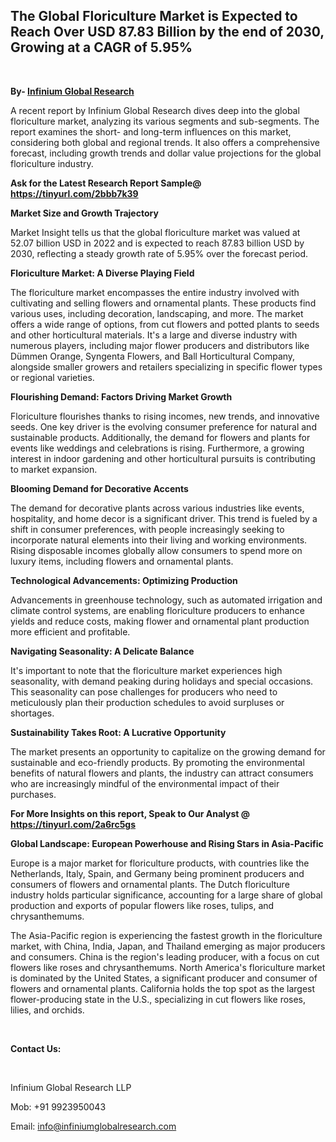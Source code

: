 <h2><strong>The Global Floriculture Market is Expected to Reach Over USD 87.83 Billion by the end of 2030, Growing at a CAGR of 5.95%</strong></h2>
<p>&nbsp;</p>
<p><strong>By- </strong><a href="https://www.infiniumglobalresearch.com"><strong>Infinium Global Research</strong></a></p>
<p>A recent report by Infinium Global Research dives deep into the global floriculture market, analyzing its various segments and sub-segments. The report examines the short- and long-term influences on this market, considering both global and regional trends. It also offers a comprehensive forecast, including growth trends and dollar value projections for the global floriculture industry.</p>
<p><strong>Ask for the Latest Research Report Sample@ </strong><a href="https://tinyurl.com/2bbb7k39"><strong>https://tinyurl.com/2bbb7k39</strong></a></p>
<p><strong>Market Size and Growth Trajectory</strong></p>
<p>Market Insight tells us that the global floriculture market was valued at 52.07 billion USD in 2022 and is expected to reach 87.83 billion USD by 2030, reflecting a steady growth rate of 5.95% over the forecast period.</p>
<p><strong>Floriculture Market: A Diverse Playing Field</strong></p>
<p>The floriculture market encompasses the entire industry involved with cultivating and selling flowers and ornamental plants. These products find various uses, including decoration, landscaping, and more. The market offers a wide range of options, from cut flowers and potted plants to seeds and other horticultural materials. It's a large and diverse industry with numerous players, including major flower producers and distributors like D&uuml;mmen Orange, Syngenta Flowers, and Ball Horticultural Company, alongside smaller growers and retailers specializing in specific flower types or regional varieties.</p>
<p><strong>Flourishing Demand: Factors Driving Market Growth</strong></p>
<p>Floriculture flourishes thanks to rising incomes, new trends, and innovative seeds. One key driver is the evolving consumer preference for natural and sustainable products. Additionally, the demand for flowers and plants for events like weddings and celebrations is rising. Furthermore, a growing interest in indoor gardening and other horticultural pursuits is contributing to market expansion.</p>
<p><strong>Blooming Demand for Decorative Accents</strong></p>
<p>The demand for decorative plants across various industries like events, hospitality, and home decor is a significant driver. This trend is fueled by a shift in consumer preferences, with people increasingly seeking to incorporate natural elements into their living and working environments. Rising disposable incomes globally allow consumers to spend more on luxury items, including flowers and ornamental plants.</p>
<p><strong>Technological Advancements: Optimizing Production</strong></p>
<p>Advancements in greenhouse technology, such as automated irrigation and climate control systems, are enabling floriculture producers to enhance yields and reduce costs, making flower and ornamental plant production more efficient and profitable.</p>
<p><strong>Navigating Seasonality: A Delicate Balance</strong></p>
<p>It's important to note that the floriculture market experiences high seasonality, with demand peaking during holidays and special occasions. This seasonality can pose challenges for producers who need to meticulously plan their production schedules to avoid surpluses or shortages.</p>
<p><strong>Sustainability Takes Root: A Lucrative Opportunity</strong></p>
<p>The market presents an opportunity to capitalize on the growing demand for sustainable and eco-friendly products. By promoting the environmental benefits of natural flowers and plants, the industry can attract consumers who are increasingly mindful of the environmental impact of their purchases.</p>
<p><strong>For More Insights on this report, Speak to Our Analyst @ </strong><a href="https://tinyurl.com/2a6rc5gs"><strong>https://tinyurl.com/2a6rc5gs</strong></a></p>
<p><strong>Global Landscape: European Powerhouse and Rising Stars in Asia-Pacific</strong></p>
<p>Europe is a major market for floriculture products, with countries like the Netherlands, Italy, Spain, and Germany being prominent producers and consumers of flowers and ornamental plants. The Dutch floriculture industry holds particular significance, accounting for a large share of global production and exports of popular flowers like roses, tulips, and chrysanthemums.</p>
<p>The Asia-Pacific region is experiencing the fastest growth in the floriculture market, with China, India, Japan, and Thailand emerging as major producers and consumers. China is the region's leading producer, with a focus on cut flowers like roses and chrysanthemums. North America's floriculture market is dominated by the United States, a significant producer and consumer of flowers and ornamental plants. California holds the top spot as the largest flower-producing state in the U.S., specializing in cut flowers like roses, lilies, and orchids.</p>
<p>&nbsp;</p>
<p><strong>Contact Us:</strong></p>
<p>&nbsp;</p>
<p>Infinium Global Research LLP</p>
<p>Mob: +91 9923950043</p>
<p>Email: <a href="mailto:info@infiniumglobalresearch.com">info@infiniumglobalresearch.com</a></p>